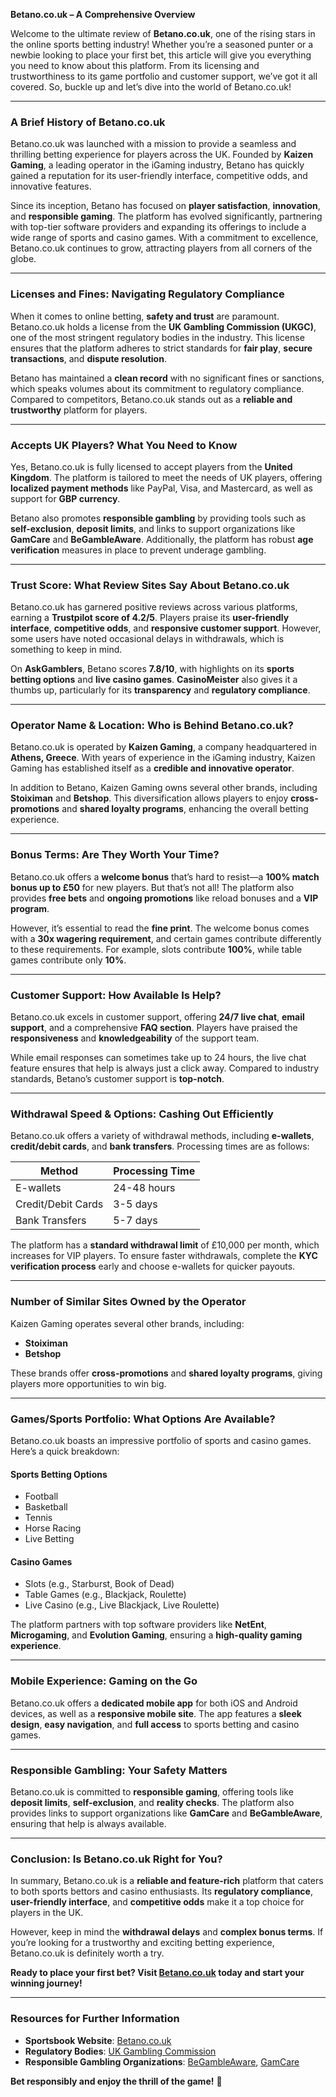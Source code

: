 **Betano.co.uk – A Comprehensive Overview**  

Welcome to the ultimate review of **Betano.co.uk**, one of the rising stars in the online sports betting industry! Whether you’re a seasoned punter or a newbie looking to place your first bet, this article will give you everything you need to know about this platform. From its licensing and trustworthiness to its game portfolio and customer support, we’ve got it all covered. So, buckle up and let’s dive into the world of Betano.co.uk!  

---

### **A Brief History of Betano.co.uk**  
Betano.co.uk was launched with a mission to provide a seamless and thrilling betting experience for players across the UK. Founded by **Kaizen Gaming**, a leading operator in the iGaming industry, Betano has quickly gained a reputation for its user-friendly interface, competitive odds, and innovative features.  

Since its inception, Betano has focused on **player satisfaction**, **innovation**, and **responsible gaming**. The platform has evolved significantly, partnering with top-tier software providers and expanding its offerings to include a wide range of sports and casino games. With a commitment to excellence, Betano.co.uk continues to grow, attracting players from all corners of the globe.  

---

### **Licenses and Fines: Navigating Regulatory Compliance**  
When it comes to online betting, **safety and trust** are paramount. Betano.co.uk holds a license from the **UK Gambling Commission (UKGC)**, one of the most stringent regulatory bodies in the industry. This license ensures that the platform adheres to strict standards for **fair play**, **secure transactions**, and **dispute resolution**.  

Betano has maintained a **clean record** with no significant fines or sanctions, which speaks volumes about its commitment to regulatory compliance. Compared to competitors, Betano.co.uk stands out as a **reliable and trustworthy** platform for players.  

---

### **Accepts UK Players? What You Need to Know**  
Yes, Betano.co.uk is fully licensed to accept players from the **United Kingdom**. The platform is tailored to meet the needs of UK players, offering **localized payment methods** like PayPal, Visa, and Mastercard, as well as support for **GBP currency**.  

Betano also promotes **responsible gambling** by providing tools such as **self-exclusion**, **deposit limits**, and links to support organizations like **GamCare** and **BeGambleAware**. Additionally, the platform has robust **age verification** measures in place to prevent underage gambling.  

---

### **Trust Score: What Review Sites Say About Betano.co.uk**  
Betano.co.uk has garnered positive reviews across various platforms, earning a **Trustpilot score of 4.2/5**. Players praise its **user-friendly interface**, **competitive odds**, and **responsive customer support**. However, some users have noted occasional delays in withdrawals, which is something to keep in mind.  

On **AskGamblers**, Betano scores **7.8/10**, with highlights on its **sports betting options** and **live casino games**. **CasinoMeister** also gives it a thumbs up, particularly for its **transparency** and **regulatory compliance**.  

---

### **Operator Name & Location: Who is Behind Betano.co.uk?**  
Betano.co.uk is operated by **Kaizen Gaming**, a company headquartered in **Athens, Greece**. With years of experience in the iGaming industry, Kaizen Gaming has established itself as a **credible and innovative operator**.  

In addition to Betano, Kaizen Gaming owns several other brands, including **Stoiximan** and **Betshop**. This diversification allows players to enjoy **cross-promotions** and **shared loyalty programs**, enhancing the overall betting experience.  

---

### **Bonus Terms: Are They Worth Your Time?**  
Betano.co.uk offers a **welcome bonus** that’s hard to resist—a **100% match bonus up to £50** for new players. But that’s not all! The platform also provides **free bets** and **ongoing promotions** like reload bonuses and a **VIP program**.  

However, it’s essential to read the **fine print**. The welcome bonus comes with a **30x wagering requirement**, and certain games contribute differently to these requirements. For example, slots contribute **100%**, while table games contribute only **10%**.  

---

### **Customer Support: How Available Is Help?**  
Betano.co.uk excels in customer support, offering **24/7 live chat**, **email support**, and a comprehensive **FAQ section**. Players have praised the **responsiveness** and **knowledgeability** of the support team.  

While email responses can sometimes take up to 24 hours, the live chat feature ensures that help is always just a click away. Compared to industry standards, Betano’s customer support is **top-notch**.  

---

### **Withdrawal Speed & Options: Cashing Out Efficiently**  
Betano.co.uk offers a variety of withdrawal methods, including **e-wallets**, **credit/debit cards**, and **bank transfers**. Processing times are as follows:  

| **Method**       | **Processing Time** |  
|-------------------|---------------------|  
| E-wallets         | 24-48 hours         |  
| Credit/Debit Cards| 3-5 days            |  
| Bank Transfers    | 5-7 days            |  

The platform has a **standard withdrawal limit** of £10,000 per month, which increases for VIP players. To ensure faster withdrawals, complete the **KYC verification process** early and choose e-wallets for quicker payouts.  

---

### **Number of Similar Sites Owned by the Operator**  
Kaizen Gaming operates several other brands, including:  
- **Stoiximan**  
- **Betshop**  

These brands offer **cross-promotions** and **shared loyalty programs**, giving players more opportunities to win big.  

---

### **Games/Sports Portfolio: What Options Are Available?**  
Betano.co.uk boasts an impressive portfolio of sports and casino games. Here’s a quick breakdown:  

#### **Sports Betting Options**  
- Football  
- Basketball  
- Tennis  
- Horse Racing  
- Live Betting  

#### **Casino Games**  
- Slots (e.g., Starburst, Book of Dead)  
- Table Games (e.g., Blackjack, Roulette)  
- Live Casino (e.g., Live Blackjack, Live Roulette)  

The platform partners with top software providers like **NetEnt**, **Microgaming**, and **Evolution Gaming**, ensuring a **high-quality gaming experience**.  

---

### **Mobile Experience: Gaming on the Go**  
Betano.co.uk offers a **dedicated mobile app** for both iOS and Android devices, as well as a **responsive mobile site**. The app features a **sleek design**, **easy navigation**, and **full access** to sports betting and casino games.  

---

### **Responsible Gambling: Your Safety Matters**  
Betano.co.uk is committed to **responsible gaming**, offering tools like **deposit limits**, **self-exclusion**, and **reality checks**. The platform also provides links to support organizations like **GamCare** and **BeGambleAware**, ensuring that help is always available.  

---

### **Conclusion: Is Betano.co.uk Right for You?**  
In summary, Betano.co.uk is a **reliable and feature-rich** platform that caters to both sports bettors and casino enthusiasts. Its **regulatory compliance**, **user-friendly interface**, and **competitive odds** make it a top choice for players in the UK.  

However, keep in mind the **withdrawal delays** and **complex bonus terms**. If you’re looking for a trustworthy and exciting betting experience, Betano.co.uk is definitely worth a try.  

**Ready to place your first bet? Visit [Betano.co.uk](https://betano.co.uk) today and start your winning journey!**  

---

### **Resources for Further Information**  
- **Sportsbook Website**: [Betano.co.uk](https://betano.co.uk)  
- **Regulatory Bodies**: [UK Gambling Commission](https://www.gamblingcommission.gov.uk)  
- **Responsible Gambling Organizations**: [BeGambleAware](https://www.begambleaware.org), [GamCare](https://www.gamcare.org.uk)  

**Bet responsibly and enjoy the thrill of the game!** 🎉